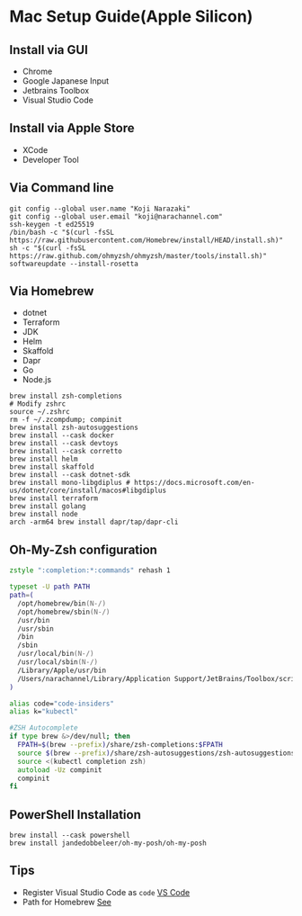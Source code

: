 # Mac Setup Guide(Apple Silicon)

## Install via GUI

- Chrome
- Google Japanese Input
- Jetbrains Toolbox
- Visual Studio Code

## Install via Apple Store

- XCode
- Developer Tool

## Via Command line

```shell
git config --global user.name "Koji Narazaki"
git config --global user.email "koji@narachannel.com"
ssh-keygen -t ed25519
/bin/bash -c "$(curl -fsSL https://raw.githubusercontent.com/Homebrew/install/HEAD/install.sh)"
sh -c "$(curl -fsSL https://raw.github.com/ohmyzsh/ohmyzsh/master/tools/install.sh)"
softwareupdate --install-rosetta
```

## Via Homebrew

- dotnet
- Terraform
- JDK
- Helm
- Skaffold
- Dapr
- Go
- Node.js

```shell
brew install zsh-completions
# Modify zshrc
source ~/.zshrc
rm -f ~/.zcompdump; compinit
brew install zsh-autosuggestions
brew install --cask docker
brew install --cask devtoys
brew install --cask corretto
brew install helm
brew install skaffold
brew install --cask dotnet-sdk
brew install mono-libgdiplus # https://docs.microsoft.com/en-us/dotnet/core/install/macos#libgdiplus
brew install terraform
brew install golang
brew install node
arch -arm64 brew install dapr/tap/dapr-cli
```

## Oh-My-Zsh configuration

```zsh
zstyle ":completion:*:commands" rehash 1

typeset -U path PATH
path=(
  /opt/homebrew/bin(N-/)
  /opt/homebrew/sbin(N-/)
  /usr/bin
  /usr/sbin
  /bin
  /sbin
  /usr/local/bin(N-/)
  /usr/local/sbin(N-/)
  /Library/Apple/usr/bin
  /Users/narachannel/Library/Application Support/JetBrains/Toolbox/scripts
)

alias code="code-insiders"
alias k="kubectl"

#ZSH Autocomplete
if type brew &>/dev/null; then
  FPATH=$(brew --prefix)/share/zsh-completions:$FPATH
  source $(brew --prefix)/share/zsh-autosuggestions/zsh-autosuggestions.zsh
  source <(kubectl completion zsh)
  autoload -Uz compinit
  compinit
fi
```

## PowerShell Installation

```shell
brew install --cask powershell
brew install jandedobbeleer/oh-my-posh/oh-my-posh
```

## Tips

- Register Visual Studio Code as `code` [VS Code](https://code.visualstudio.com/docs/setup/mac)
- Path for Homebrew [See](https://zenn.dev/sprout2000/articles/bd1fac2f3f83bc)